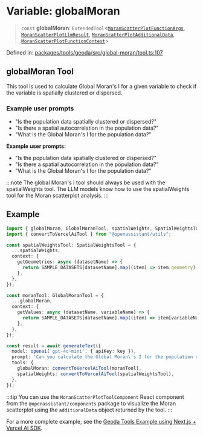 # Variable: globalMoran

> `const` **globalMoran**: `ExtendedTool`\<[`MoranScatterPlotFunctionArgs`](../type-aliases/MoranScatterPlotFunctionArgs.md), [`MoranScatterPlotLlmResult`](../type-aliases/MoranScatterPlotLlmResult.md), [`MoranScatterPlotAdditionalData`](../type-aliases/MoranScatterPlotAdditionalData.md), [`MoranScatterPlotFunctionContext`](../type-aliases/MoranScatterPlotFunctionContext.md)\>

Defined in: [packages/tools/geoda/src/global-moran/tool.ts:107](https://github.com/GeoDaCenter/openassistant/blob/0a6a7e7306d75a25dc968b3117f04cb7bd613bec/packages/tools/geoda/src/global-moran/tool.ts#L107)

## globalMoran Tool

This tool is used to calculate Global Moran's I for a given variable to check if the variable is spatially clustered or dispersed.

### Example user prompts

- "Is the population data spatially clustered or dispersed?"
- "Is there a spatial autocorrelation in the population data?"
- "What is the Global Moran's I for the population data?"

**Example user prompts:**
- "Is the population data spatially clustered or dispersed?"
- "Is there a spatial autocorrelation in the population data?"
- "What is the Global Moran's I for the population data?"

:::note
The global Moran's I tool should always be used with the spatialWeights tool. The LLM models know how to use the spatialWeights tool for the Moran scatterplot analysis.
:::

## Example

```typescript
import { globalMoran, GlobalMoranTool, spatialWeights, SpatialWeightsTool } from "@openassistant/geoda";
import { convertToVercelAiTool } from "@openassistant/utils";

const spatialWeightsTool: SpatialWeightsTool = {
  ...spatialWeights,
  context: {
    getGeometries: async (datasetName) => {
      return SAMPLE_DATASETS[datasetName].map((item) => item.geometry);
    },
  },
});

const moranTool: GlobalMoranTool = {
  ...globalMoran,
  context: {
    getValues: async (datasetName, variableName) => {
      return SAMPLE_DATASETS[datasetName].map((item) => item[variableName]);
    },
  },
});

const result = await generateText({
  model: openai('gpt-4o-mini', { apiKey: key }),
  prompt: 'Can you calculate the Global Moran\'s I for the population data?',
  tools: {
    globalMoran: convertToVercelAiTool(moranTool),
    spatialWeights: convertToVercelAiTool(spatialWeightsTool),
  },
});
```

:::tip
You can use the `MoranScatterPlotToolComponent` React component from the `@openassistant/components` package to visualize the Moran scatterplot using
the `additionalData` object returned by the tool.
:::

For a more complete example, see the [Geoda Tools Example using Next.js + Vercel AI SDK](https://github.com/openassistant/openassistant/tree/main/examples/vercel_geoda_example).
